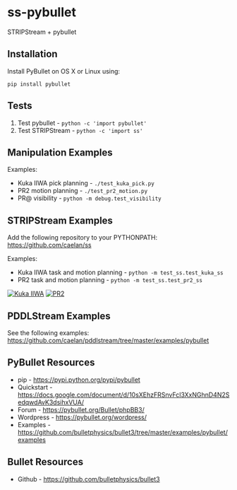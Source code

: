 # ss-pybullet
STRIPStream + pybullet

<!--![Alt text](images/test.png?raw=true "Title")-->
<!--img src="images/pr2.png" height="300">&emsp;<img src="images/kuka.png" height="300"-->

## Installation

Install PyBullet on OS X or Linux using: 
```
pip install pybullet
```

## Tests

1) Test pybullet - ```python -c 'import pybullet'```
2) Test STRIPStream - ```python -c 'import ss'```

## Manipulation Examples

Examples:
* Kuka IIWA pick planning - ```./test_kuka_pick.py```
* PR2 motion planning - ```./test_pr2_motion.py```
* PR@ visibility - ```python -m debug.test_visibility```

## STRIPStream Examples

Add the following repository to your PYTHONPATH: https://github.com/caelan/ss

Examples:
* Kuka IIWA task and motion planning - ```python -m test_ss.test_kuka_ss```
* PR2 task and motion planning - ```python -m test_ss.test_pr2_ss```

[![Kuka IIWA](https://img.youtube.com/vi/3HJrkgIGK7c/0.jpg)](https://www.youtube.com/watch?v=3HJrkgIGK7c)
[![PR2](https://img.youtube.com/vi/oWr6m12nXcM/0.jpg)](https://www.youtube.com/watch?v=oWr6m12nXcM)

## PDDLStream Examples

See the following examples: https://github.com/caelan/pddlstream/tree/master/examples/pybullet

## PyBullet Resources
* pip - https://pypi.python.org/pypi/pybullet
* Quickstart - https://docs.google.com/document/d/10sXEhzFRSnvFcl3XxNGhnD4N2SedqwdAvK3dsihxVUA/
* Forum - https://pybullet.org/Bullet/phpBB3/
* Wordpress - https://pybullet.org/wordpress/
* Examples - https://github.com/bulletphysics/bullet3/tree/master/examples/pybullet/examples

## Bullet Resources
* Github - https://github.com/bulletphysics/bullet3
